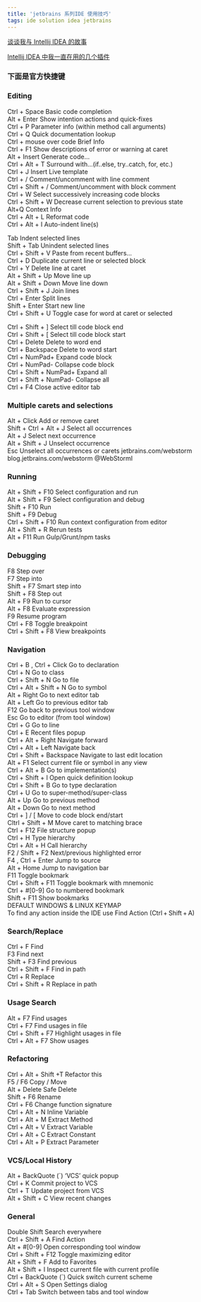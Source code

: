 ```yaml
---  
title: 'jetbrains 系列IDE 使用技巧'  
tags: ide solution idea jetbrains
---  
```

  
[谈谈我与 Intellij IDEA 的故事](http://mp.weixin.qq.com/s?__biz=MzIzMzgxOTQ5NA==&mid=2247485196&idx=1&sn=9160d260e7f4cf5941f27c884a62e8e5&chksm=e8fe9b05df891213e2ce2b46824f7c67cac7e5be10e84aa8102e9c65edec5cc40a40550ac9a7&scene=21#wechat_redirect)  
  
[Intellij IDEA 中我一直在用的几个插件](https://mp.weixin.qq.com/s/MH0pYF2vAzYZ-IfnIBROpQ)  
  
### 下面是官方快捷键  
### Editing  
Ctrl + Space Basic code completion  
Alt + Enter Show intention actions and quick-fixes  
Ctrl + P Parameter info (within method call arguments)  
Ctrl + Q Quick documentation lookup  
Ctrl + mouse over code Brief Info  
Ctrl + F1 Show descriptions of error or warning at caret  
Alt + Insert Generate code...  
Ctrl + Alt + T Surround with...(if..else, try..catch, for, etc.)  
Ctrl + J Insert Live template  
Ctrl + / Comment/uncomment with line comment  
Ctrl + Shift + / Comment/uncomment with block comment  
Ctrl + W Select successively increasing code blocks  
Ctrl + Shift + W Decrease current selection to previous state  
Alt+Q Context Info   
Ctrl + Alt + L Reformat code  
Ctrl + Alt + I Auto-indent line(s)  
  
Tab Indent selected lines  
Shift + Tab Unindent selected lines  
Ctrl + Shift + V Paste from recent buffers...  
Ctrl + D Duplicate current line or selected block  
Ctrl + Y Delete line at caret  
Alt + Shift + Up Move line up  
Alt + Shift + Down Move line down  
Ctrl + Shift + J Join lines  
Ctrl + Enter Split lines  
Shift + Enter Start new line  
Ctrl + Shift + U Toggle case for word at caret or selected   
  
Ctrl + Shift + ] Select till code block end  
Ctrl + Shift + [ Select till code block start  
Ctrl + Delete Delete to word end  
Ctrl + Backspace Delete to word start  
Ctrl + NumPad+ Expand code block  
Ctrl + NumPad- Collapse code block  
Ctrl + Shift + NumPad+ Expand all  
Ctrl + Shift + NumPad- Collapse all  
Ctrl + F4 Close active editor tab  
  
### Multiple carets and selections   
Alt + Click Add or remove caret  
Shift + Ctrl + Alt + J Select all occurrences  
Alt + J Select next occurrence  
Alt + Shift + J Unselect occurrence  
Esc Unselect all occurrences or carets jetbrains.com/webstorm blog.jetbrains.com/webstorm @WebStormI  
  
### Running  
Alt + Shift + F10 Select configuration and run  
Alt + Shift + F9 Select configuration and debug  
Shift + F10 Run  
Shift + F9 Debug  
Ctrl + Shift + F10 Run context configuration from editor  
Alt + Shift + R Rerun tests  
Alt + F11 Run Gulp/Grunt/npm tasks  
  
### Debugging  
F8 Step over  
F7 Step into  
Shift + F7 Smart step into  
Shift + F8 Step out  
Alt + F9 Run to cursor  
Alt + F8 Evaluate expression  
F9 Resume program  
Ctrl + F8 Toggle breakpoint  
Ctrl + Shift + F8 View breakpoints  
  
### Navigation  
Ctrl + B , Ctrl + Click Go to declaration   
Ctrl + N Go to class  
Ctrl + Shift + N Go to file  
Ctrl + Alt + Shift + N Go to symbol  
Alt + Right Go to next editor tab  
Alt + Left Go to previous editor tab  
F12 Go back to previous tool window  
Esc Go to editor (from tool window)  
Ctrl + G Go to line  
Ctrl + E Recent files popup  
Ctrl + Alt + Right Navigate forward  
Ctrl + Alt + Left Navigate back  
Ctrl + Shift + Backspace Navigate to last edit location  
Alt + F1 Select current file or symbol in any view  
Ctrl + Alt + B Go to implementation(s)  
Ctrl + Shift + I Open quick definition lookup  
Ctrl + Shift + B Go to type declaration  
Ctrl + U Go to super-method/super-class  
Alt + Up Go to previous method  
Alt + Down Go to next method  
Ctrl + ] / [ Move to code block end/start  
Cltrl + Shift + M Move caret to matching brace  
Ctrl + F12 File structure popup  
Ctrl + H Type hierarchy  
Ctrl + Alt + H Call hierarchy  
F2 / Shift + F2 Next/previous highlighted error  
F4 , Ctrl + Enter Jump to source  
Alt + Home Jump to navigation bar  
F11 Toggle bookmark  
Ctrl + Shift + F11 Toggle bookmark with mnemonic  
Ctrl + #[0-9] Go to numbered bookmark  
Shift + F11 Show bookmarks  
DEFAULT WINDOWS & LINUX KEYMAP  
To find any action inside the IDE use Find Action (Ctrl + Shift + A)   
  
### Search/Replace  
Ctrl + F Find  
F3 Find next  
Shift + F3 Find previous  
Ctrl + Shift + F Find in path  
Ctrl + R Replace  
Ctrl + Shift + R Replace in path  
  
### Usage Search  
Alt + F7 Find usages   
Ctrl + F7 Find usages in file  
Ctrl + Shift + F7 Highlight usages in file  
Ctrl + Alt + F7 Show usages  
  
### Refactoring  
Ctrl + Alt + Shift +T Refactor this  
F5 / F6 Copy / Move  
Alt + Delete Safe Delete  
Shift + F6 Rename  
Ctrl + F6 Change function signature  
Ctrl + Alt + N Inline Variable  
Ctrl + Alt + M Extract Method  
Ctrl + Alt + V Extract Variable  
Ctrl + Alt + C Extract Constant   
Ctrl + Alt + P Extract Parameter  
  
### VCS/Local History  
Alt + BackQuote (`) ‘VCS’ quick popup  
Ctrl + K Commit project to VCS  
Ctrl + T Update project from VCS  
Alt + Shift + C View recent changes  
  
### General  
Double Shift Search everywhere  
Ctrl + Shift + A Find Action  
Alt + #[0-9] Open corresponding tool window  
Ctrl + Shift + F12 Toggle maximizing editor  
Alt + Shift + F Add to Favorites  
Alt + Shift + I Inspect current file with current profile  
Ctrl + BackQuote (`) Quick switch current scheme  
Ctrl + Alt + S Open Settings dialog  
Ctrl + Tab Switch between tabs and tool window   

